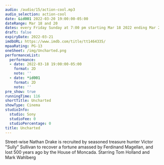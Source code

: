 ```yaml
---
audio: /audio/15/action-cool.mp3
audio_selection: action-cool
date: &id001 2022-03-20 19:00:00-05:00
dateRange: Mar 18 and 20
dates: every Friday Sunday at 7:00 pm starting Mar 18 2022 ending Mar 20 2022
draft: false
expiryDate: 2022-03-21
imdbURL: https://www.imdb.com/title/tt1464335/
mpaaRating: PG-13
oneSheet: /img/Uncharted.png
performanceList:
  performance:
  - date: 2022-03-18 19:00:00-05:00
    format: 2D
    note: ''
  - date: *id001
    format: 2D
    note: ''
pre_show: true
runningTime: 116
shortTitle: Uncharted
showType: Cinema
studioInfo:
  studio: Sony
  studioFee: 0
  studioPercentage: 0
title: Uncharted
---
```


Street-wise Nathan Drake is recruited by seasoned treasure hunter Victor "Sully" Sullivan to recover a fortune amassed by Ferdinand Magellan, and lost 500 years ago by the House of Moncada. Starring Tom Holland and Mark Wahlberg